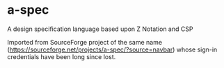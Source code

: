 # a-spec
A design specification language based upon Z Notation and CSP

Imported from SourceForge project of the same name (https://sourceforge.net/projects/a-spec/?source=navbar)
whose sign-in credentials have been long since lost.
